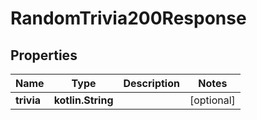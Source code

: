 
# RandomTrivia200Response

## Properties
| Name | Type | Description | Notes |
| ------------ | ------------- | ------------- | ------------- |
| **trivia** | **kotlin.String** |  |  [optional] |



